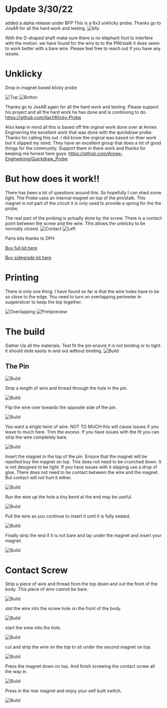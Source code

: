 # Update 3/30/22
added a alpha release under BFP
This is a 6x3 unklicky probe. Thanks go to JosAR for all the hard work and testing. 
![bfp](https://github.com/majarspeed/Unklicky/raw/main/pictures/BFP.jpg "BFP")

With the D-shaped shaft make sure there is no elephant foot to interfere wiht the motion. 
we have found for the wire to to the PIN/stalk it does seem to work better with a bare wire. 
Please feel free to reach out if you have any issues. 

# Unklicky
Drop in magnet based klicky probe

![Top](https://github.com/majarspeed/Unklicky/raw/main/pictures/topview.png "Top")
![Botton](https://github.com/majarspeed/Unklicky/raw/main/pictures/Bottomview.png "Bottom")


Thanks go to JosAR again for all the hard work and testing.
Please support his project and all the hard work he has done and is continuing to do. 
https://github.com/jlas1/Klicky-Probe

Also keep in mind all this is based off the orginal work done over at Annex Enginerring the excellent work that was done with the quickdraw probe. 
Thanks for calling this out. I did know the orginal was based on thier work but it slipped my mind. They have an excellent group that does a lot of good things for the community. Support them in there work and thanks for keeping me honest here guys. 
https://github.com/Annex-Engineering/Quickdraw_Probe

# But how does it work!! 
There has been a lot of questions around this. So hopefully I can shed some light. 
The Probe uses an internal magnet on top of the pin/stalk. This magnet is not part of the circuit it is only used to provide a spring for the the probe. 

The real part of the probing is actually done by the screw. 
There is a contact point between the screw and the wire. This allows the unklicky to be normally closed. 
![Contact](https://github.com/majarspeed/Unklicky/raw/main/pictures/BFPContact.png "Contact")
![Left](https://github.com/majarspeed/Unklicky/raw/main/pictures/BFPIL.png "Left")




Parts kits thanks to DFH

[Buy full kit here](https://deepfriedhero.in/products/unklicky-full-kit-by-dustinspeed?_pos=1&_psq=unkl&_ss=e&_v=1.0&aff=8 "Full Unklicky Kit")

[Buy sidegrade kit here](https://deepfriedhero.in/products/unklicky-sidegrade-kit-by-dustinspeed?_pos=2&_sid=d0a66cc6e&_ss=r&aff=8 "Sidegrade Unklicky Kit")

# Printing 
There is only one thing. I have found so far is that the wire holes have to be so close to the edge. You need to turn on overlapping perimeter in susperslicer to keep the top together. 

![Overlapping](https://github.com/majarspeed/Unklicky/raw/main/pictures/Overlapping.jpg "Overlapping")
![Printpreview](https://github.com/majarspeed/Unklicky/raw/main/pictures/printpreview.jpg "Preview")


# The build 

Gather Up all the materials. Test fit the pin ensure it is not binding or to tight. it should slide easily in and out without binding. 
![Build](https://github.com/majarspeed/Unklicky/raw/main/pictures/Step%201.jpg "Build")



## The Pin

![Build](https://github.com/majarspeed/Unklicky/raw/main/pictures/Step%202.jpg "Build")

Strip a length of wire and thread through the hole in the pin. 

![Build](https://github.com/majarspeed/Unklicky/raw/main/pictures/Step%203.jpg "Build")

Flip the wire over towards the opposite side of the pin. 

![Build](https://github.com/majarspeed/Unklicky/raw/main/pictures/Step%204.jpg "Build")

You want a single twist of wire. NOT TO MUCH this will cause issues if you leave to much here. Trim the excess. 
If you have issues with the fit you can strip the wire completely bare. 

![Build](https://github.com/majarspeed/Unklicky/raw/main/pictures/Step%205.jpg "Build")

Insert the magnet in the top of the pin. Ensure that the magnet will be repelled buy the magnet on top. 
This does not need to be crunched down. It is not designed to be tight. 
If you have issues with it slipping use a drop of glue.
There does not need to be contact between the wire and the magnet. But contact will not hurt it either. 

![Build](https://github.com/majarspeed/Unklicky/raw/main/pictures/Step%206.jpg "Build")

Run the wire up the hole a tiny bend at the end may be useful. 

![Build](https://github.com/majarspeed/Unklicky/raw/main/pictures/Step%207.jpg "Build")

Pull the wire as you continue to insert it until it is fully seated.

![Build](https://github.com/majarspeed/Unklicky/raw/main/pictures/Step%208.jpg "Build")

Finally strip the end if it is not bare and lay under the magnet and insert your magnet. 

![Build](https://github.com/majarspeed/Unklicky/raw/main/pictures/Step%209.jpg "Build")

# Contact Screw
Strip a piece of wire and thread from the top down and out the front of the body. 
This piece of wire cannot be bare. 

![Build](https://github.com/majarspeed/Unklicky/raw/main/pictures/Step%2010.jpg "Build")

slot the wire into the screw hole on the front of the body.

![Build](https://github.com/majarspeed/Unklicky/raw/main/pictures/Step%2011.jpg "Build")

start the srew into the hole. 

![Build](https://github.com/majarspeed/Unklicky/raw/main/pictures/Step%2012.jpg "Build")

cut and strip the wire on the top to sit under the second magnet on top. 

![Build](https://github.com/majarspeed/Unklicky/raw/main/pictures/Step%2013.jpg "Build")

Press the magnet down on top. And finish screwing the contact screw all the way in. 

![Build](https://github.com/majarspeed/Unklicky/raw/main/pictures/Step%2014.jpg "Build")

Press in the rear magnet and enjoy your self built switch. 

![Build](https://github.com/majarspeed/Unklicky/raw/main/pictures/Step%2015.jpg "Build")




























